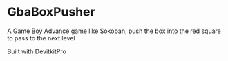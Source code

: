# GbaBoxPusher
A Game Boy Advance game like Sokoban, push the box into the red square to pass to the next level

Built with DevitkitPro
